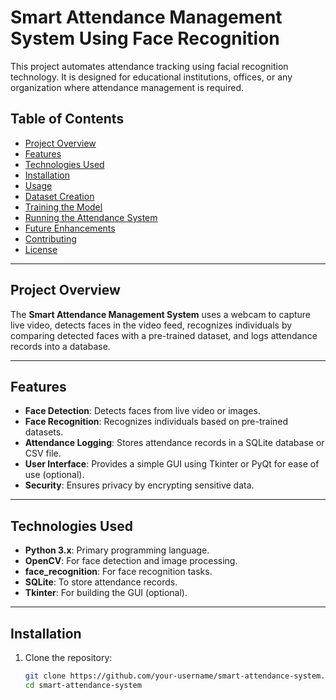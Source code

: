 # Smart Attendance Management System Using Face Recognition

This project automates attendance tracking using facial recognition technology. It is designed for educational institutions, offices, or any organization where attendance management is required.

## Table of Contents

- [Project Overview](#project-overview)
- [Features](#features)
- [Technologies Used](#technologies-used)
- [Installation](#installation)
- [Usage](#usage)
- [Dataset Creation](#dataset-creation)
- [Training the Model](#training-the-model)
- [Running the Attendance System](#running-the-attendance-system)
- [Future Enhancements](#future-enhancements)
- [Contributing](#contributing)
- [License](#license)

---

## Project Overview

The **Smart Attendance Management System** uses a webcam to capture live video, detects faces in the video feed, recognizes individuals by comparing detected faces with a pre-trained dataset, and logs attendance records into a database.

---

## Features

- **Face Detection**: Detects faces from live video or images.
- **Face Recognition**: Recognizes individuals based on pre-trained datasets.
- **Attendance Logging**: Stores attendance records in a SQLite database or CSV file.
- **User Interface**: Provides a simple GUI using Tkinter or PyQt for ease of use (optional).
- **Security**: Ensures privacy by encrypting sensitive data.

---

## Technologies Used

- **Python 3.x**: Primary programming language.
- **OpenCV**: For face detection and image processing.
- **face_recognition**: For face recognition tasks.
- **SQLite**: To store attendance records.
- **Tkinter**: For building the GUI (optional).

---

## Installation

1. Clone the repository:
   ```bash
   git clone https://github.com/your-username/smart-attendance-system.git
   cd smart-attendance-system
